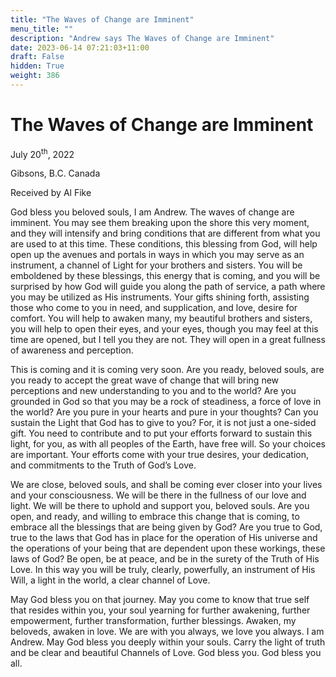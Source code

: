 ```yaml
---
title: "The Waves of Change are Imminent"
menu_title: ""
description: "Andrew says The Waves of Change are Imminent"
date: 2023-06-14 07:21:03+11:00
draft: False
hidden: True
weight: 386
---
```

# The Waves of Change are Imminent

July 20<sup>th</sup>, 2022

Gibsons, B.C. Canada

Received by Al Fike   


God bless you beloved souls, I am Andrew. The waves of change are imminent. You may see them breaking upon the shore this very moment, and they will intensify and bring conditions that are different from what you are used to at this time. These conditions, this blessing from God, will help open up the avenues and portals in ways in which you may serve as an instrument, a channel of Light for your brothers and sisters. You will be emboldened by these blessings, this energy that is coming, and you will be surprised by how God will guide you along the path of service, a path where you may be utilized as His instruments. Your gifts shining forth, assisting those who come to you in need, and supplication, and love, desire for comfort. You will help to awaken many, my beautiful brothers and sisters, you will help to open their eyes, and your eyes, though you may feel at this time are opened, but I tell you they are not. They will open in a great fullness of awareness and perception.

This is coming and it is coming very soon. Are you ready, beloved souls, are you ready to accept the great wave of change that will bring new perceptions and new understanding to you and to the world? Are you grounded in God so that you may be a rock of steadiness, a force of love in the world? Are you pure in your hearts and pure in your thoughts? Can you sustain the Light that God has to give to you? For, it is not just a one-sided gift. You need to contribute and to put your efforts forward to sustain this light, for you, as with all peoples of the Earth, have free will. So your choices are important. Your efforts come with your true desires, your dedication, and commitments to the Truth of God’s Love.

We are close, beloved souls, and shall be coming ever closer into your lives and your consciousness. We will be there in the fullness of our love and light. We will be there to uphold and support you, beloved souls. Are you open, and ready, and willing to embrace this change that is coming, to embrace all the blessings that are being given by God? Are you true to God, true to the laws that God has in place for the operation of His universe and the operations of your being that are dependent upon these workings, these laws of God? Be open, be at peace, and be in the surety of the Truth of His Love. In this way you will be truly, clearly, powerfully, an instrument of His Will, a light in the world, a clear channel of Love.

May God bless you on that journey. May you come to know that true self that resides within you, your soul yearning for further awakening, further empowerment, further transformation, further blessings. Awaken, my beloveds, awaken in love. We are with you always, we love you always. I am Andrew. May God bless you deeply within your souls. Carry the light of truth and be clear and beautiful Channels of Love. God bless you. God bless you all.